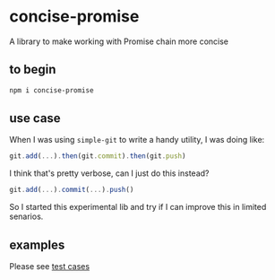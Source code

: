 # concise-promise

A library to make working with Promise chain more concise

## to begin

```bash
npm i concise-promise
```

## use case

When I was using `simple-git` to write a handy utility, I was doing like:

```js
git.add(...).then(git.commit).then(git.push)
```

I think that's pretty verbose, can I just do this instead?

```js
git.add(...).commit(...).push()
```

So I started this experimental lib and try if I can improve this in limited senarios.

## examples

Please see [test cases](src/test/concise-promise.test.ts)
